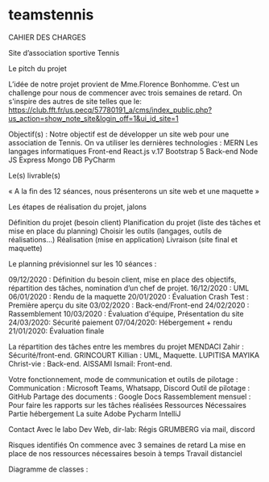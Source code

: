 # teamstennis
CAHIER DES CHARGES

Site d’association sportive Tennis


Le pitch du projet 


L’idée de notre projet provient de Mme.Florence Bonhomme. C’est un challenge pour nous de commencer avec trois semaines de retard. On s'inspire des autres de site telles que le: https://club.fft.fr/us.pecq/57780191_a/cms/index_public.php?us_action=show_note_site&login_off=1&ui_id_site=1

Objectif(s) :
Notre objectif est de développer un site web pour une association de Tennis.
On va utiliser les dernières technologies : MERN
Les langages informatiques
Front-end
React.js v.17
Bootstrap 5
Back-end
Node JS 
Express
Mongo DB 
PyCharm
 	
Le(s) livrable(s) 


« A la fin des 12 séances, nous présenterons un site web et une maquette  »

Les étapes de réalisation du projet, jalons

Définition du projet (besoin client)
Planification du projet (liste des tâches et mise en place du planning)
Choisir les outils (langages, outils de réalisations…)
Réalisation (mise en application)
Livraison (site final et maquette)


 	
Le planning prévisionnel sur les 10 séances :
 	
09/12/2020 : Définition du besoin client, mise en place des objectifs, répartition des tâches, nomination d’un chef de projet.
16/12/2020 : UML
06/01/2020 : Rendu de la maquette
20/01/2020 : Évaluation Crash Test : Première aperçu du site
03/02/2020 : Back-end/Front-end
24/02/2020 : Rassemblement
10/03/2020 : Évaluation d'équipe, Présentation du site
24/03/2020: Sécurité paiement
07/04/2020: Hébergement + rendu
21/01/2020: Évaluation finale

La répartition des tâches entre les membres du projet
MENDACI Zahir : 	Sécurité/front-end.
GRINCOURT Killian : UML, Maquette.
LUPITISA MAYIKA Christ-vie : Back-end.
AISSAMI Ismail: Front-end.

Votre fonctionnement, mode de communication et outils de pilotage :
	Communication : Microsoft Teams, Whatsapp, Discord
	Outil de pilotage : GitHub
	Partage des documents : Google Docs
Rassemblement mensuel : Pour faire les rapports sur les tâches réalisées
Ressources Nécessaires
Partie hébergement
La suite Adobe
Pycharm
IntelliJ	

Contact
 Avec le labo Dev Web, dir-lab: Régis GRUMBERG via mail, discord
 	
Risques identifiés 
On commence avec 3 semaines de retard
La mise en place de nos ressources nécessaires besoin à temps
Travail distanciel



Diagramme de classes : 

